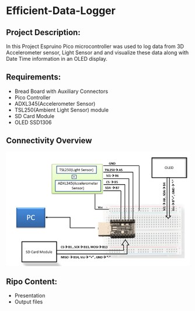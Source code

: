 # Efficient-Data-Logger

## Project Description:
In this Project Espruino Pico microcontroller was used to log data from 3D Accelerometer sensor, Light Sensor and and visualize these data along with Date Time information in an OLED display.

## Requirements:

* Bread Board with Auxiliary Connectors
* Pico Controller
* ADXL345(Accelerometer Sensor)
* TSL250(Ambient Light Sensor) module
* SD Card Module
* OLED SSD1306

## Connectivity Overview
<img align="center" src="Asset/Picture1.png" width="550">

## Ripo Content:
* Presentation
* Output files


